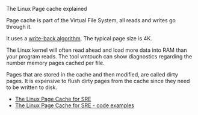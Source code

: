 The Linux Page cache explained 

Page cache is part of the Virtual File System, all reads and writes go through it. 

It uses a [write-back algorithm](https://en.wikipedia.org/wiki/Cache_%28computing%29#Writing_policies). The 
typical page size is 4K.

The Linux kernel will often read ahead and load more data into RAM than your program reads. The tool vmtouch can show diagnostics regarding the number memory pages cached per file.

Pages that are stored in the cache and then modified, are called dirty pages. It is expensive to flush dirty pages from the cache since they need to be written to disk.


* [The Linux Page Cache for SRE](https://biriukov.dev/docs/page-cache/0-linux-page-cache-for-sre/)
* [The Linux Page Cache for SRE - code examples](https://github.com/brk0v/sre-page-cache-article)


